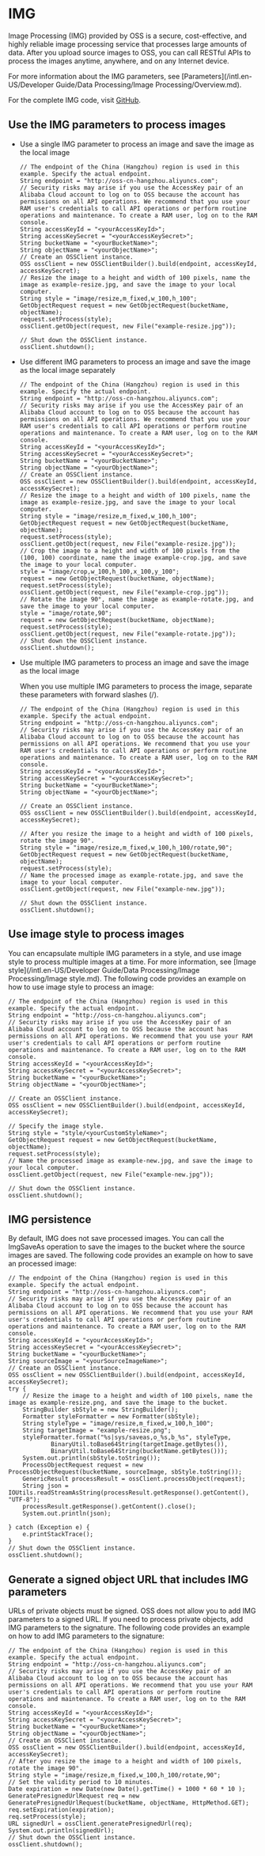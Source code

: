 # IMG

Image Processing \(IMG\) provided by OSS is a secure, cost-effective, and highly reliable image processing service that processes large amounts of data. After you upload source images to OSS, you can call RESTful APIs to process the images anytime, anywhere, and on any Internet device.

For more information about the IMG parameters, see [Parameters](/intl.en-US/Developer Guide/Data Processing/Image Processing/Overview.md).

For the complete IMG code, visit [GitHub](https://github.com/aliyun/aliyun-oss-java-sdk/blob/master/src/samples/ImageSample.java).

## Use the IMG parameters to process images

-   Use a single IMG parameter to process an image and save the image as the local image

    ```
    // The endpoint of the China (Hangzhou) region is used in this example. Specify the actual endpoint.
    String endpoint = "http://oss-cn-hangzhou.aliyuncs.com";
    // Security risks may arise if you use the AccessKey pair of an Alibaba Cloud account to log on to OSS because the account has permissions on all API operations. We recommend that you use your RAM user's credentials to call API operations or perform routine operations and maintenance. To create a RAM user, log on to the RAM console.
    String accessKeyId = "<yourAccessKeyId>";
    String accessKeySecret = "<yourAccessKeySecret>";
    String bucketName = "<yourBucketName>";
    String objectName = "<yourObjectName>";
    // Create an OSSClient instance.
    OSS ossClient = new OSSClientBuilder().build(endpoint, accessKeyId, accessKeySecret);
    // Resize the image to a height and width of 100 pixels, name the image as example-resize.jpg, and save the image to your local computer.
    String style = "image/resize,m_fixed,w_100,h_100";
    GetObjectRequest request = new GetObjectRequest(bucketName, objectName);
    request.setProcess(style);
    ossClient.getObject(request, new File("example-resize.jpg"));
    
    // Shut down the OSSClient instance.
    ossClient.shutdown();
    ```

-   Use different IMG parameters to process an image and save the image as the local image separately

    ```
    // The endpoint of the China (Hangzhou) region is used in this example. Specify the actual endpoint.
    String endpoint = "http://oss-cn-hangzhou.aliyuncs.com";
    // Security risks may arise if you use the AccessKey pair of an Alibaba Cloud account to log on to OSS because the account has permissions on all API operations. We recommend that you use your RAM user's credentials to call API operations or perform routine operations and maintenance. To create a RAM user, log on to the RAM console.
    String accessKeyId = "<yourAccessKeyId>";
    String accessKeySecret = "<yourAccessKeySecret>";
    String bucketName = "<yourBucketName>";
    String objectName = "<yourObjectName>";
    // Create an OSSClient instance.
    OSS ossClient = new OSSClientBuilder().build(endpoint, accessKeyId, accessKeySecret);
    // Resize the image to a height and width of 100 pixels, name the image as example-resize.jpg, and save the image to your local computer.
    String style = "image/resize,m_fixed,w_100,h_100";
    GetObjectRequest request = new GetObjectRequest(bucketName, objectName);
    request.setProcess(style);
    ossClient.getObject(request, new File("example-resize.jpg"));
    // Crop the image to a height and width of 100 pixels from the (100, 100) coordinate, name the image example-crop.jpg, and save the image to your local computer.
    style = "image/crop,w_100,h_100,x_100,y_100";
    request = new GetObjectRequest(bucketName, objectName);
    request.setProcess(style);
    ossClient.getObject(request, new File("example-crop.jpg"));
    // Rotate the image 90°, name the image as example-rotate.jpg, and save the image to your local computer.
    style = "image/rotate,90";
    request = new GetObjectRequest(bucketName, objectName);
    request.setProcess(style);
    ossClient.getObject(request, new File("example-rotate.jpg"));
    // Shut down the OSSClient instance.
    ossClient.shutdown();
    ```

-   Use multiple IMG parameters to process an image and save the image as the local image

    When you use multiple IMG parameters to process the image, separate these parameters with forward slashes \(/\).

    ```
    // The endpoint of the China (Hangzhou) region is used in this example. Specify the actual endpoint.
    String endpoint = "http://oss-cn-hangzhou.aliyuncs.com";
    // Security risks may arise if you use the AccessKey pair of an Alibaba Cloud account to log on to OSS because the account has permissions on all API operations. We recommend that you use your RAM user's credentials to call API operations or perform routine operations and maintenance. To create a RAM user, log on to the RAM console.
    String accessKeyId = "<yourAccessKeyId>";
    String accessKeySecret = "<yourAccessKeySecret>";
    String bucketName = "<yourBucketName>";
    String objectName = "<yourObjectName>";
    
    // Create an OSSClient instance.
    OSS ossClient = new OSSClientBuilder().build(endpoint, accessKeyId, accessKeySecret);
    
    // After you resize the image to a height and width of 100 pixels, rotate the image 90°.
    String style = "image/resize,m_fixed,w_100,h_100/rotate,90";
    GetObjectRequest request = new GetObjectRequest(bucketName, objectName);
    request.setProcess(style);
    // Name the processed image as example-rotate.jpg, and save the image to your local computer.
    ossClient.getObject(request, new File("example-new.jpg"));
    
    // Shut down the OSSClient instance.
    ossClient.shutdown();
    ```


## Use image style to process images

You can encapsulate multiple IMG parameters in a style, and use image style to process multiple images at a time. For more information, see [Image style](/intl.en-US/Developer Guide/Data Processing/Image Processing/Image style.md). The following code provides an example on how to use image style to process an image:

```
// The endpoint of the China (Hangzhou) region is used in this example. Specify the actual endpoint.
String endpoint = "http://oss-cn-hangzhou.aliyuncs.com";
// Security risks may arise if you use the AccessKey pair of an Alibaba Cloud account to log on to OSS because the account has permissions on all API operations. We recommend that you use your RAM user's credentials to call API operations or perform routine operations and maintenance. To create a RAM user, log on to the RAM console.
String accessKeyId = "<yourAccessKeyId>";
String accessKeySecret = "<yourAccessKeySecret>";
String bucketName = "<yourBucketName>";
String objectName = "<yourObjectName>";

// Create an OSSClient instance.
OSS ossClient = new OSSClientBuilder().build(endpoint, accessKeyId, accessKeySecret);

// Specify the image style.
String style = "style/<yourCustomStyleName>";
GetObjectRequest request = new GetObjectRequest(bucketName, objectName);
request.setProcess(style);
// Name the processed image as example-new.jpg, and save the image to your local computer.
ossClient.getObject(request, new File("example-new.jpg"));

// Shut down the OSSClient instance.
ossClient.shutdown();
```

## IMG persistence

By default, IMG does not save processed images. You can call the ImgSaveAs operation to save the images to the bucket where the source images are saved. The following code provides an example on how to save an processed image:

```
// The endpoint of the China (Hangzhou) region is used in this example. Specify the actual endpoint.
String endpoint = "http://oss-cn-hangzhou.aliyuncs.com";
// Security risks may arise if you use the AccessKey pair of an Alibaba Cloud account to log on to OSS because the account has permissions on all API operations. We recommend that you use your RAM user's credentials to call API operations or perform routine operations and maintenance. To create a RAM user, log on to the RAM console.
String accessKeyId = "<yourAccessKeyId>";
String accessKeySecret = "<yourAccessKeySecret>";
String bucketName = "<yourBucketName>";
String sourceImage = "<yourSourceImageName>";
// Create an OSSClient instance.
OSS ossClient = new OSSClientBuilder().build(endpoint, accessKeyId, accessKeySecret);
try {
    // Resize the image to a height and width of 100 pixels, name the image as example-resize.png, and save the image to the bucket.
    StringBuilder sbStyle = new StringBuilder();
    Formatter styleFormatter = new Formatter(sbStyle);
    String styleType = "image/resize,m_fixed,w_100,h_100";
    String targetImage = "example-resize.png";
    styleFormatter.format("%s|sys/saveas,o_%s,b_%s", styleType,
            BinaryUtil.toBase64String(targetImage.getBytes()),
            BinaryUtil.toBase64String(bucketName.getBytes()));
    System.out.println(sbStyle.toString());
    ProcessObjectRequest request = new ProcessObjectRequest(bucketName, sourceImage, sbStyle.toString());
    GenericResult processResult = ossClient.processObject(request);
    String json = IOUtils.readStreamAsString(processResult.getResponse().getContent(), "UTF-8");
    processResult.getResponse().getContent().close();
    System.out.println(json);
    
} catch (Exception e) {
    e.printStackTrace();
}
// Shut down the OSSClient instance.
ossClient.shutdown();
```

## Generate a signed object URL that includes IMG parameters

URLs of private objects must be signed. OSS does not allow you to add IMG parameters to a signed URL. If you need to process private objects, add IMG parameters to the signature. The following code provides an example on how to add IMG parameters to the signature:

```
// The endpoint of the China (Hangzhou) region is used in this example. Specify the actual endpoint.
String endpoint = "http://oss-cn-hangzhou.aliyuncs.com";
// Security risks may arise if you use the AccessKey pair of an Alibaba Cloud account to log on to OSS because the account has permissions on all API operations. We recommend that you use your RAM user's credentials to call API operations or perform routine operations and maintenance. To create a RAM user, log on to the RAM console.
String accessKeyId = "<yourAccessKeyId>";
String accessKeySecret = "<yourAccessKeySecret>";
String bucketName = "<yourBucketName>";
String objectName = "<yourObjectName>";
// Create an OSSClient instance.
OSS ossClient = new OSSClientBuilder().build(endpoint, accessKeyId, accessKeySecret);
// After you resize the image to a height and width of 100 pixels, rotate the image 90°.
String style = "image/resize,m_fixed,w_100,h_100/rotate,90";
// Set the validity period to 10 minutes.
Date expiration = new Date(new Date().getTime() + 1000 * 60 * 10 );
GeneratePresignedUrlRequest req = new GeneratePresignedUrlRequest(bucketName, objectName, HttpMethod.GET);
req.setExpiration(expiration);
req.setProcess(style);
URL signedUrl = ossClient.generatePresignedUrl(req);
System.out.println(signedUrl);
// Shut down the OSSClient instance.
ossClient.shutdown();
```

